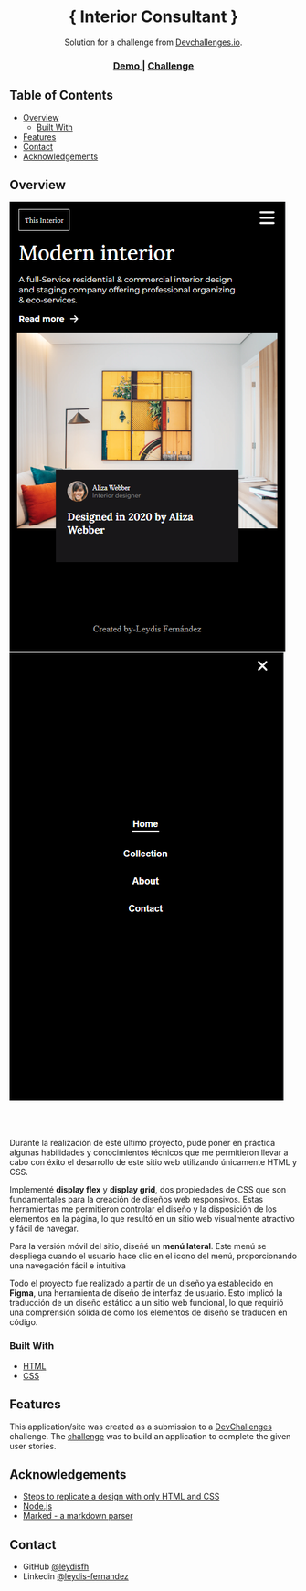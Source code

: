 <!-- Please update value in the {}  -->

<h1 align="center">{ Interior Consultant }</h1>

<div align="center">
   Solution for a challenge from  <a href="http://devchallenges.io" target="_blank">Devchallenges.io</a>.
</div>

<div align="center">
  <h3>
    <a href="https://interior-consultant-ten-drab.vercel.app/">
      Demo
    </a>
    <span> | </span>
    <a href="https://devchallenges.io/challenges/Jymh2b2FyebRTUljkNcb">
      Challenge
    </a>
  </h3>
</div>

<!-- TABLE OF CONTENTS -->

## Table of Contents

- [Overview](#overview)
  - [Built With](#built-with)
- [Features](#features)
- [Contact](#contact)
- [Acknowledgements](#acknowledgements)

<!-- OVERVIEW -->

## Overview

![screenshot](mobile.png)
![screenshot](menu.png)

<br>
<br>

Durante la realización de este último proyecto, pude poner en práctica algunas habilidades y conocimientos técnicos que me permitieron llevar a cabo con éxito el desarrollo de este sitio web utilizando únicamente HTML y CSS. 

Implementé  **display flex** y **display grid**, dos propiedades de CSS que son fundamentales para la creación de diseños web responsivos. Estas herramientas me permitieron controlar el diseño y la disposición de los elementos en la página, lo que resultó en un sitio web visualmente atractivo y fácil de navegar.

Para la versión móvil del sitio, diseñé un **menú lateral**. Este menú se despliega cuando el usuario hace clic en el icono del menú, proporcionando una navegación fácil e intuitiva 

Todo el proyecto fue realizado a partir de un diseño ya establecido en **Figma**, una herramienta de diseño de interfaz de usuario. Esto implicó la traducción de un diseño estático a un sitio web funcional, lo que requirió una comprensión sólida de cómo los elementos de diseño se traducen en código.
<br>
### Built With

<!-- This section should list any major frameworks that you built your project using. Here are a few examples.-->

- [HTML](https://html.org/)
- [CSS](https://css.org/)


## Features

<!-- List the features of your application or follow the template. Don't share the figma file here :) -->

This application/site was created as a submission to a [DevChallenges](https://devchallenges.io/challenges) challenge. The [challenge](https://devchallenges.io/challenges/Jymh2b2FyebRTUljkNcb) was to build an application to complete the given user stories.

## Acknowledgements

<!-- This section should list any articles or add-ons/plugins that helps you to complete the project. This is optional but it will help you in the future. For exmpale -->

- [Steps to replicate a design with only HTML and CSS](https://devchallenges-blogs.web.app/how-to-replicate-design/)
- [Node.js](https://nodejs.org/)
- [Marked - a markdown parser](https://github.com/chjj/marked)

## Contact

- GitHub [@leydisfh](https://github.com/leydisfh)
- Linkedin [@leydis-fernandez](https://linkedin.com/in/leydis-fernández)
